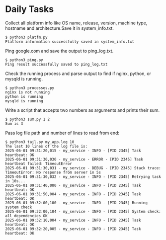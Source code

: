 # Daily Tasks

Collect all platform info like OS name, release, version, machine type,  hostname and architecture.Save it in system_info.txt.

    $ python3 platfm.py
    Platform information successfully saved in system_info.txt
      
Ping google.com and save the output to ping_log.txt.

    $ python3 ping.py
    Ping result successfully saved to ping_log.txt

Check the running process and parse output to find if nginx, python, or mysqld is running.

    $ python3 processes.py
    nginx is not running
    python is running
    mysqld is running

Write a script that accepts two numbers as arguments and prints their sum.

    $ python3 sum.py 1 2
    Sum is 3

Pass log file path and number of lines to read from end: 
        
    $ python3 tail.py my_app.log 10 
    The last 10 lines of the log file is: 
    2025-06-01 09:31:20,015 - my_service - INFO - [PID 2345] Task heartbeat: OK
    2025-06-01 09:31:30,030 - my_service - ERROR - [PID 2345] Task heartbeat failed: TimeoutError
    2025-06-01 09:31:30,031 - my_service - DEBUG - [PID 2345] Stack trace: TimeoutError: No response from server in 5s
    2025-06-01 09:31:30,032 - my_service - INFO - [PID 2345] Retrying task in 10s...
    2025-06-01 09:31:40,000 - my_service - INFO - [PID 2345] Task heartbeat: OK
    2025-06-01 09:31:50,004 - my_service - INFO - [PID 2345] Task heartbeat: OK
    2025-06-01 09:32:00,100 - my_service - INFO - [PID 2345] Running system check
    2025-06-01 09:32:00,104 - my_service - INFO - [PID 2345] System check: all dependencies OK
    2025-06-01 09:32:10,004 - my_service - INFO - [PID 2345] Task heartbeat: OK
    2025-06-01 09:32:20,005 - my_service - INFO - [PID 2345] Task heartbeat: OK
